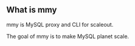 ## What is mmy

mmy is MySQL proxy and CLI for scaleout.

The goal of mmy is to make MySQL planet scale.